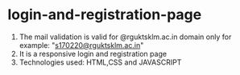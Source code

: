 # login-and-registration-page
1. The mail validation is valid for @rguktsklm.ac.in domain only for example: "s170220@rguktsklm.ac.in"
2. It is a responsive login and registration page 
3. Technologies used: HTML,CSS and JAVASCRIPT

